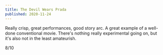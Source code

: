 ```yaml
---
title: The Devil Wears Prada
published: 2020-11-24
---
```


Really crisp, great performances, good story arc. A great example of a well-done conventional movie. There's nothing really experimental going on, but it's also not in the least amateurish.

8/10
